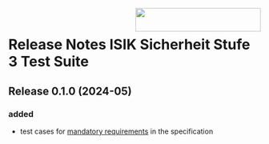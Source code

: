 <img align="right" width="250" height="47" src="gematik_logo.png"/> <br/>    

# Release Notes ISIK Sicherheit Stufe 3 Test Suite

## Release 0.1.0 (2024-05)

### added

- test cases for [mandatory requirements](https://simplifier.net/guide/isik-sicherheit-v3/ImplementationGuide-markdown-Conformance?version=current) in the specification 